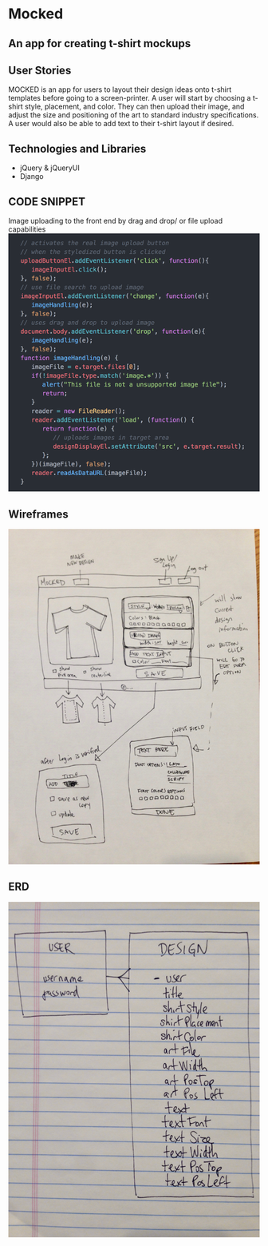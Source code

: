 # Mocked

## An app for creating t-shirt mockups

## User Stories
MOCKED is an app for users to layout their design ideas onto t-shirt templates before going to a screen-printer. A user will start by choosing a t-shirt style, placement, and color. They can then upload their image, and adjust the size and positioning of the art to standard industry specifications. A user would also be able to add text to their t-shirt layout if desired.

## Technologies and Libraries
<ul>
<li>jQuery & jQueryUI</li>
<li>Django</li>
</ul>


## CODE SNIPPET
Image uploading to the front end by drag and drop/ or file upload capabilities
![Mocked Wireframes](mocked_django/mocked_project/mocked/static/wireframes/image_handling_clean.png)

## Wireframes
![Mocked Wireframes](mocked_django/mocked_project/mocked/static/wireframes/wireframe.jpg)

## ERD
![Mocked Wireframes](mocked_django/mocked_project/mocked/static/wireframes/erd.jpg)
